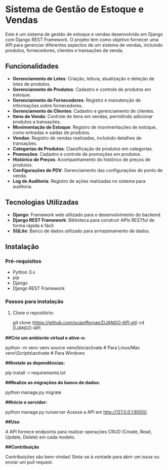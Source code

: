 # Sistema de Gestão de Estoque e Vendas

Este é um sistema de gestão de estoque e vendas desenvolvido em Django com Django REST Framework. O projeto tem como objetivo fornecer uma API para gerenciar diferentes aspectos de um sistema de vendas, incluindo produtos, fornecedores, clientes e transações de venda.

## Funcionalidades

- **Gerenciamento de Lotes**: Criação, leitura, atualização e deleção de lotes de produtos.
- **Gerenciamento de Produtos**: Cadastro e controle de produtos em estoque.
- **Gerenciamento de Fornecedores**: Registro e manutenção de informações sobre fornecedores.
- **Gerenciamento de Clientes**: Cadastro e gerenciamento de clientes.
- **Itens de Venda**: Controle de itens em vendas, permitindo adicionar produtos a transações.
- **Movimentação de Estoque**: Registro de movimentações de estoque, como entradas e saídas de produtos.
- **Vendas**: Registro de vendas realizadas, incluindo detalhes de transações.
- **Categorias de Produtos**: Classificação de produtos em categorias.
- **Promoções**: Cadastro e controle de promoções em produtos.
- **Histórico de Preços**: Acompanhamento do histórico de preços de produtos.
- **Configurações de PDV**: Gerenciamento das configurações do ponto de venda.
- **Log de Auditoria**: Registro de ações realizadas no sistema para auditoria.

## Tecnologias Utilizadas

- **Django**: Framework web utilizado para o desenvolvimento do backend.
- **Django REST Framework**: Biblioteca para construir APIs RESTful de forma rápida e fácil.
- **SQLite**: Banco de dados utilizado para armazenamento de dados.

## Instalação

### Pré-requisitos

- Python 3.x
- pip
- Django
- Django REST Framework

### Passos para instalação

1. Clone o repositório:
   
   git clone (https://github.com/ocaioffernan/DJANGO-API.git)
   cd DJANGO-API
   
**##Crie um ambiente virtual e ative-o:**

python -m venv venv
source venv/bin/activate  # Para Linux/Mac
venv\Scripts\activate  # Para Windows

**##Instale as dependências:**

pip install -r requirements.txt

**##Realize as migrações do banco de dados:**

python manage.py migrate

**##Inicie o servidor:**

python manage.py runserver
Acesse a API em http://127.0.0.1:8000/.

**##Uso**

A API fornece endpoints para realizar operações CRUD (Create, Read, Update, Delete) em cada modelo.

**##Contribuição**

Contribuições são bem-vindas! Sinta-se à vontade para abrir um issue ou enviar um pull request.
